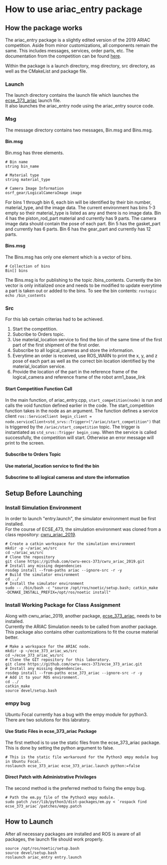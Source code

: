 # How to use ariac_entry package

## How the package works
The ariac_entry package is a slightly edited version of the 2019 ARIAC competition. Aside from minor customizations, all components remain the same.
This includes messages, services, order parts, etc. The documentation from the competition can be found [here](https://bitbucket.org/osrf/ariac/wiki/2019/documentation).

Within the package is a launch directory, msg directory, src directory, as well as the CMakeList and package file.

### Launch
The launch directory contains the launch file which launches the [ecse_373_ariac](https://github.com/cwru-eecs-373/ecse_373_ariac/tree/noetic-devel/ecse_373_ariac) launch file. <br>
It also launches the ariac_entry node using the ariac_entry source code.

### Msg
The message directory contains two messages, Bin.msg and Bins.msg. 

#### Bin.msg
Bin.msg has three elements.
```
# Bin name
string bin_name

# Material type
string material_type

# Camera Image Information
osrf_gear/LogicalCameraImage image
```
For bins 1 through bin 6, each bin will be identified by their bin number, material_type, and the image data. The current environment has bins 1-3 empty so their material_type is listed as any and there is no image data. Bin 4 has the piston_rod_part material and currently has 9 parts. The camera image data should contain the pose of each part. Bin 5 has the gasket_part and currently has 6 parts. Bin 6 has the gear_part and currently has 12 parts.

#### Bins.msg
The Bins.msg has only one element which is a vector of bins.
```
# Collection of bins
Bin[] bins
```
The Bins.msg is for publishing to the topic /bins_contents. Currently the bin vector is only initialized once and needs to be modified to update everytime a part is taken out or added to the bins. To see the bin contents: `rostopic echo /bin_contents`

### Src
For this lab certain criterias had to be achieved.
1. Start the competition.
2. Subcribe to Orders topic.
3. Use material_location service to find the bin of the same time of the first part of the first shipment of the first order.
4. Subscribe to all logical_cameras and store the information.
5. Everytime an order is received, use ROS_WARN to print the x, y, and z pose of each part as well as the correct bin location identified by the material_location service.
6. Provide the location of the part in the reference frame of the logical_camera and reference frame of the robot arm1_base_link

#### Start Competition Function Call
In the main function, of ariac_entry.cpp, `start_competition(node)` is run and calls the void function defined earlier in the code. The start_competition function takes in the node as an argument. The function defines a service client `ros::ServiceClient begin_client = node.serviceClient<std_srvs::Trigger>("/ariac/start_competition")` that is triggered by the `/ariac/start_competition` topic. The trigger is instantiated as `std_srvs::Trigger begin_comp`.
When the service is called successfully, the competition will start. Otherwise an error message will print to the screen.

#### Subscribe to Orders Topic
#### Use material_location service to find the bin
#### Subscrime to all logical cameras and store the information

## Setup Before Launching
### Install Simulation Environment
In order to launch "entry.launch", the simulator environment must be first installed.<br>
For the course of ECSE_473, the simulation environment was cloned from a class repository: [cwru_ariac_2019](https://github.com/cwru-eecs-373/cwru_ariac_2019).
```
# Create a catkin workspace for the simulation environment
mkdir -p ~/ariac_ws/src
cd ~/ariac_ws/src
# Clone the repository
git clone https://github.com/cwru-eecs-373/cwru_ariac_2019.git
# Install any missing dependencies
rosdep install --from-paths ariac --ignore-src -r -y
# Build the simulator environment
cd ../
# Install the simulator environment
sudo -- /bin/bash -c "source /opt/ros/noetic/setup.bash; catkin_make
-DCMAKE_INSTALL_PREFIX=/opt/ros/noetic install"
```
### Install Working Package for Class Assignment
Along with cwru_ariac_2019, another package, [ecse_373_ariac](https://github.com/cwru-eecs-373/ecse_373_ariac/tree/noetic-devel/ecse_373_ariac), needs to be installed.<br>
Currently the ARIAC Simulation needs to be called from another package.<br>
This package also contains other customizations to fit the course material better.<br>
```
# Make a workspace for the ARIAC node.
mkdir -p ~/ecse_373_ariac_ws/src
cd ~/ecse_373_ariac_ws/src
# Clone the GIT repository for this laboratory.
git clone https://github.com/cwru-eecs-373/ecse_373_ariac.git
# Install any missing dependencies.
rosdep install --from-paths ecse_373_ariac --ignore-src -r -y
# Add it to your ROS environment.
cd ../
catkin_make
source devel/setup.bash
```
### empy bug
Ubuntu Focal currently has a bug with the empy module for python3.<br>
There are two solutions for this labratory.<br>

#### Use Static Files in ecse_373_ariac Package
The first method is to use the static files from the ecse_373_ariac package.
This is done by setting the python argument to false.
```
# This is the static file workaround for the Python3 empy module bug in Ubuntu Focal.
roslaunch ecse_373_ariac ecse_373_ariac.launch python:=false
```

#### Direct Patch with Administrative Privileges
The second method is the preferred method to fixing the empy bug.<br>
```
# Path the em.py file of the Python3 empy module.
sudo patch /usr/lib/python3/dist-packages/em.py < `rospack find
ecse_373_ariac`/patches/empy.patch
```
## How to Launch
After all necessary packages are installed and ROS is aware of all packages, the launch file should work properly.<br>
```
source /opt/ros/noetic/setup.bash
source devel/setup.bash
roslaunch ariac_entry entry.launch
```
